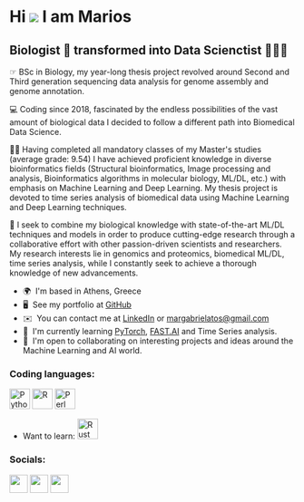 Hi ![](https://user-images.githubusercontent.com/18350557/176309783-0785949b-9127-417c-8b55-ab5a4333674e.gif) I am Marios
==========================================================================================================================================

Biologist 🧬 transformed into Data Scienctist 👨🏽‍💻
-----------------------------------------------------

☞ BSc in Biology, my year-long thesis project revolved around Second and Third generation sequencing data analysis for genome assembly and genome annotation. 

💻 Coding since 2018, fascinated by the endless possibilities of the vast amount of biological data I decided to follow a different path into Biomedical Data Science. 

👨‍🏫 Having completed all mandatory classes of my Master's studies (average grade: 9.54) I have achieved proficient knowledge in diverse bioinformatics fields (Structural bioinformatics, Image processing and analysis, Bioinformatics algorithms in molecular biology, ML/DL, etc.) with emphasis on Machine Learning and Deep Learning. My thesis project is devoted to time series analysis of biomedical data using Machine Learning and Deep Learning techniques. 

🔬 I seek to combine my biological knowledge with state-of-the-art ML/DL techniques and models in order to produce cutting-edge research through a collaborative effort with other passion-driven scientists and researchers. My research interests lie in genomics and proteomics, biomedical ML/DL, time series analysis, while I constantly seek to achieve a thorough knowledge of new advancements. 


*   🌍  I'm based in Athens, Greece
*   🖥️  See my portfolio at [GitHub](https://github.com/MariosGvr)
*   ✉️  You can contact me at [LinkedIn](www.linkedin.com/in/mariosgav) or margabrielatos@gmail.com
*   🧠  I'm currently learning [PyTorch](https://www.udemy.com/course/pytorch-for-deep-learning/), [FAST.AI](https://www.fast.ai/) and Time Series analysis.
*   🤝  I'm open to collaborating on interesting projects and ideas around the Machine Learning and AI world. 

### Coding languages:
<p align="left">
<a href="https://www.python.org/" target="_blank" rel="noreferrer"><img src="https://raw.githubusercontent.com/danielcranney/readme-generator/main/public/icons/skills/python-colored.svg" width="36" height="36" alt="Python" /></a>
<a href="https://www.r-project.org/" target="_blank" rel="noreferrer"><img src="https://upload.wikimedia.org/wikipedia/commons/thumb/1/1b/R_logo.svg/2560px-R_logo.svg.png" width="36" height="36" alt="R" /></a>
 <a href="https://www.perl.org/" target="_blank" rel="noreferrer"><img src="https://raw.githubusercontent.com/danielcranney/readme-generator/main/public/icons/skills/perl-colored.svg" width="36" height="36" alt="Perl" /></a>
</p>

*   Want to learn: <a href="https://www.rust-lang.org/" target="_blank" rel="noreferrer"><img src="https://raw.githubusercontent.com/danielcranney/readme-generator/main/public/icons/skills/rust-colored.svg" width="36" height="36" alt="Rust" /></a>
</p>

                    
### Socials:

<p align="left"> <a href="https://www.github.com/MariosGvr" target="_blank" rel="noreferrer"><img src="https://raw.githubusercontent.com/danielcranney/readme-generator/main/public/icons/socials/github.svg" width="32" height="32" /></a> <a href="https://www.linkedin.com/in/mariosgav" target="_blank" rel="noreferrer"><img src="https://raw.githubusercontent.com/danielcranney/readme-generator/main/public/icons/socials/linkedin.svg" width="32" height="32" /></a> <a href="https://www.twitter.com/mariosgab" target="_blank" rel="noreferrer"><img src="https://raw.githubusercontent.com/danielcranney/readme-generator/main/public/icons/socials/twitter.svg" width="32" height="32" /></a></p>
